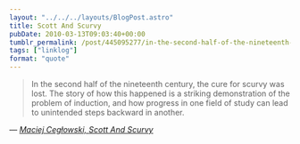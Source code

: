 ```yaml
---
layout: "../../../layouts/BlogPost.astro"
title: Scott And Scurvy
pubDate: 2010-03-13T09:03:40+00:00
tumblr_permalink: /post/445095277/in-the-second-half-of-the-nineteenth-century-the
tags: ["linklog"]
format: "quote"
---
```


> In the second half of the nineteenth century, the cure for scurvy was lost. The story of how this happened is a striking demonstration of the problem of induction, and how progress in one field of study can lead to unintended steps backward in another.

— <cite>[Maciej Cegłowski, _Scott And Scurvy_](https://idlewords.com/2010/03/scott_and_scurvy.htm)</cite>
